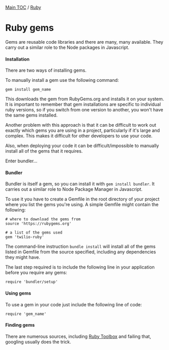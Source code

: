 [Main TOC](../README.md) / [Ruby](./ruby-TOC.md)
# Ruby gems
Gems are reusable code libraries and there are many, many available. They carry out a similar role to the Node packages in Javascript.
#### Installation
There are two ways of installing gems.

To manually install a gem use the following command:
```
gem install gem_name
```
This downloads the gem from RubyGems.org and installs it on your system. It is important to remember that gem installations are specific to individual ruby versions, so if you switch from one version to another, you won't have the same gems installed.

Another problem with this approach is that it can be difficult to work out exactly which gems you are using in a project, particularly if it's large and complex. This makes it difficult for other developers to use your code. 

Also, when deploying your code it can be difficult/impossible to manually install all of the gems that it requires.

Enter bundler...

#### Bundler
Bundler is itself a gem, so you can install it with `gem install bundler`. It carries out a similar role to Node Package Manager in Javascript.

To use it you have to create a Gemfile in the root directory of your project where you list the gems you're using. A simple Gemfile might contain the following:
```
# where to download the gems from
source 'https://rubygems.org'

# a list of the gems used
gem 'twilio-ruby'
```
The command-line instruction `bundle install` will install all of the gems listed in Gemfile from the source specified, including any dependencies they might have.

The last step required is to include the following line in your application before you require any gems:
```
require 'bundler/setup'
```
#### Using gems
To use a gem in your code just include the following line of code:
```
require 'gem_name'
```

#### Finding gems
There are numerous sources, including [Ruby Toolbox](https://www.ruby-toolbox.com/) and failing that, googling usually does the trick.
